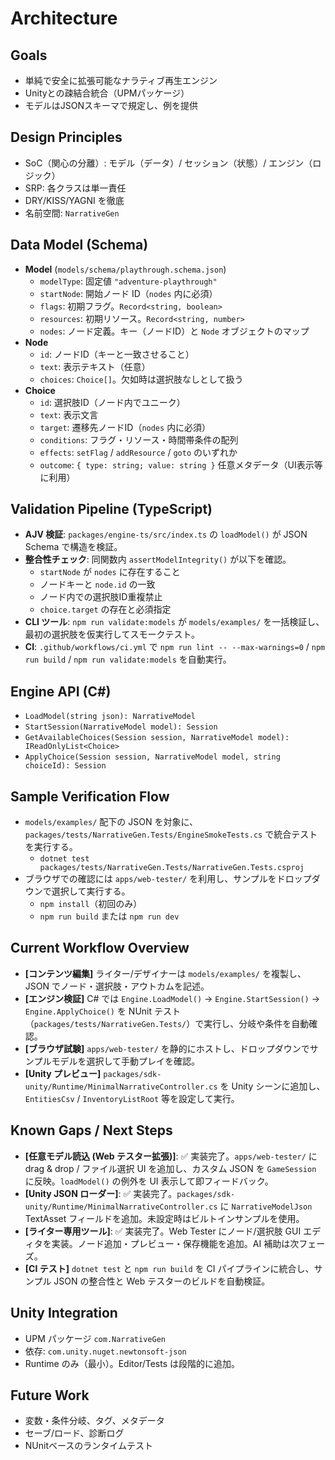 # Architecture

## Goals
- 単純で安全に拡張可能なナラティブ再生エンジン
- Unityとの疎結合統合（UPMパッケージ）
- モデルはJSONスキーマで規定し、例を提供

## Design Principles
- SoC（関心の分離）: モデル（データ）/ セッション（状態）/ エンジン（ロジック）
- SRP: 各クラスは単一責任
- DRY/KISS/YAGNI を徹底
- 名前空間: `NarrativeGen`

## Data Model (Schema)
- **Model** (`models/schema/playthrough.schema.json`)
  - `modelType`: 固定値 `"adventure-playthrough"`
  - `startNode`: 開始ノード ID（`nodes` 内に必須）
  - `flags`: 初期フラグ。`Record<string, boolean>`
  - `resources`: 初期リソース。`Record<string, number>`
  - `nodes`: ノード定義。キー（ノードID）と `Node` オブジェクトのマップ
- **Node**
  - `id`: ノードID（キーと一致させること）
  - `text`: 表示テキスト（任意）
  - `choices`: `Choice[]`。欠如時は選択肢なしとして扱う
- **Choice**
  - `id`: 選択肢ID（ノード内でユニーク）
  - `text`: 表示文言
  - `target`: 遷移先ノードID（`nodes` 内に必須）
  - `conditions`: フラグ・リソース・時間帯条件の配列
  - `effects`: `setFlag` / `addResource` / `goto` のいずれか
  - `outcome`: `{ type: string; value: string }` 任意メタデータ（UI表示等に利用）

## Validation Pipeline (TypeScript)
- **AJV 検証**: `packages/engine-ts/src/index.ts` の `loadModel()` が JSON Schema で構造を検証。
- **整合性チェック**: 同関数内 `assertModelIntegrity()` が以下を確認。
  - `startNode` が `nodes` に存在すること
  - ノードキーと `node.id` の一致
  - ノード内での選択肢ID重複禁止
  - `choice.target` の存在と必須指定
- **CLI ツール**: `npm run validate:models` が `models/examples/` を一括検証し、最初の選択肢を仮実行してスモークテスト。
- **CI**: `.github/workflows/ci.yml` で `npm run lint -- --max-warnings=0` / `npm run build` / `npm run validate:models` を自動実行。

## Engine API (C#)
- `LoadModel(string json): NarrativeModel`
- `StartSession(NarrativeModel model): Session`
- `GetAvailableChoices(Session session, NarrativeModel model): IReadOnlyList<Choice>`
- `ApplyChoice(Session session, NarrativeModel model, string choiceId): Session`

## Sample Verification Flow
- `models/examples/` 配下の JSON を対象に、`packages/tests/NarrativeGen.Tests/EngineSmokeTests.cs` で統合テストを実行する。
  - `dotnet test packages/tests/NarrativeGen.Tests/NarrativeGen.Tests.csproj`
- ブラウザでの確認には `apps/web-tester/` を利用し、サンプルをドロップダウンで選択して実行する。
  - `npm install`（初回のみ）
  - `npm run build` または `npm run dev`

## Current Workflow Overview
- **[コンテンツ編集]** ライター/デザイナーは `models/examples/` を複製し、JSON でノード・選択肢・アウトカムを記述。
- **[エンジン検証]** C# では `Engine.LoadModel()` → `Engine.StartSession()` → `Engine.ApplyChoice()` を NUnit テスト（`packages/tests/NarrativeGen.Tests/`）で実行し、分岐や条件を自動確認。
- **[ブラウザ試験]** `apps/web-tester/` を静的にホストし、ドロップダウンでサンプルモデルを選択して手動プレイを確認。
- **[Unity プレビュー]** `packages/sdk-unity/Runtime/MinimalNarrativeController.cs` を Unity シーンに追加し、`EntitiesCsv` / `InventoryListRoot` 等を設定して実行。

## Known Gaps / Next Steps
- **[任意モデル読込 (Web テスター拡張)]**: ✅ 実装完了。`apps/web-tester/` に drag & drop / ファイル選択 UI を追加し、カスタム JSON を `GameSession` に反映。`loadModel()` の例外を UI 表示して即フィードバック。
- **[Unity JSON ローダー]**: ✅ 実装完了。`packages/sdk-unity/Runtime/MinimalNarrativeController.cs` に `NarrativeModelJson` TextAsset フィールドを追加。未設定時はビルトインサンプルを使用。
- **[ライター専用ツール]**: ✅ 実装完了。Web Tester にノード/選択肢 GUI エディタを実装。ノード追加・プレビュー・保存機能を追加。AI 補助は次フェーズ。
- **[CI テスト]** `dotnet test` と `npm run build` を CI パイプラインに統合し、サンプル JSON の整合性と Web テスターのビルドを自動検証。

## Unity Integration
- UPM パッケージ `com.NarrativeGen`
- 依存: `com.unity.nuget.newtonsoft-json`
- Runtime のみ（最小）。Editor/Tests は段階的に追加。

## Future Work
- 変数・条件分岐、タグ、メタデータ
- セーブ/ロード、診断ログ
- NUnitベースのランタイムテスト
